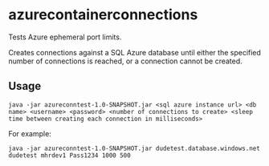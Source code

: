# azurecontainerconnections
Tests Azure ephemeral port limits.

Creates connections against a SQL Azure database until either the specified number of connections is reached, or a connection cannot be created.

## Usage
```
java -jar azureconntest-1.0-SNAPSHOT.jar <sql azure instance url> <db name> <username> <password> <number of connections to create> <sleep time between creating each connection in milliseconds>
```

For example:

```
java -jar azureconntest-1.0-SNAPSHOT.jar dudetest.database.windows.net dudetest mhrdev1 Pass1234 1000 500
```
